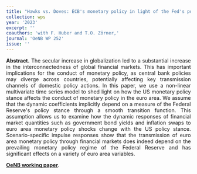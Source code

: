 ```yaml
---
title: "Hawks vs. Doves: ECB's monetary policy in light of the Fed's policy stance. [WP](https://www.oenb.at/dam/jcr:e87e5ea2-ceee-44f5-bce9-bcb0536ac1ae/wp-252.pdf)"
collection: wps
year: '2023'
excerpt: ''
coauthors: 'with F. Huber and T.O. Zörner,' 
journal: 'OeNB WP 252'
issue: ''
---
```

<p align="justify"> <b>Abstract.</b> The secular increase in globalization led to a substantial increase in the interconnectedness of global financial markets. This has important implications for the conduct of monetary policy, as central bank policies may diverge across countries, potentially affecting key transmission channels of domestic policy actions. In this paper, we use a non-linear multivariate time series model to shed light on how the US monetary policy stance affects the conduct of monetary policy in the euro area. We assume that the dynamic coefficients implicitly depend on a measure of the Federal Reserve's policy stance through a smooth transition function. This assumption allows us to examine how the dynamic responses of financial market quantities such as government bond yields and inflation swaps to euro area monetary policy shocks change with the US policy stance. Scenario-specific impulse responses show that the transmission of euro area monetary policy through financial markets does indeed depend on the prevailing monetary policy regime of the Federal Reserve and has significant effects on a variety of euro area variables.
</p>

[**OeNB working paper**](https://www.oenb.at/dam/jcr:e87e5ea2-ceee-44f5-bce9-bcb0536ac1ae/wp-252.pdf).
